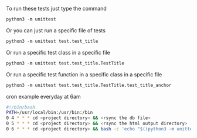 To run these tests just type the command 
```python
python3 -m unittest
```

Or you can just run a specific file of tests

```python
python3 -m unittest test.test_title
```

Or run a specific test class in a specific file
```python
python3 -m unittest test.test_title.TestTitle
```

Or run a specific test function in a specific class in a specific file
```python
python3 -m unittest test.test_title.TestTitle.test_title_anchor
```

cron example everyday at 6am
```bash
#!/bin/bash
PATH=/usr/local/bin:/usr/bin:/bin
0 4 * * * cd <project directory> && <rsync the db file>
0 5 * * * cd <project directory> && <rsync the html output directory>
0 6 * * * cd <project directory> && bash -c 'echo "$((python3 -m unittest)2>&1)"' | sendxmpp <sendxmpp params>
```
